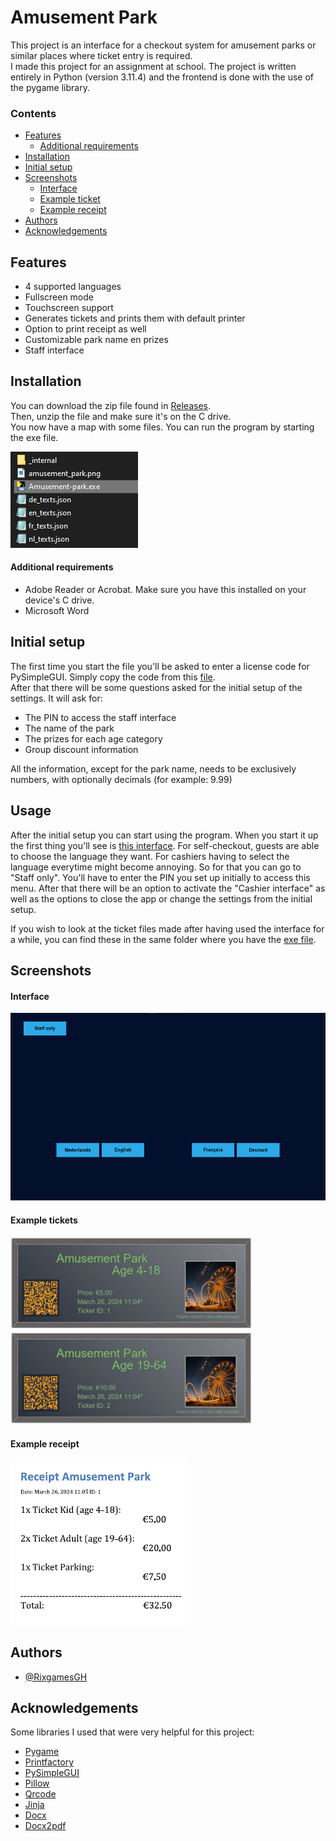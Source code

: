 
# Amusement Park

This project is an interface for a checkout system for amusement parks or similar places where ticket entry is required. \
I made this project for an assignment at school. The project is written entirely in Python (version 3.11.4) and the frontend is done with the use of the pygame library.

### Contents

- [Features](#features)
  - [Additional requirements](#additional-requirements)
- [Installation](#installation)
- [Initial setup](#initial-setup)
- [Screenshots](#screenshots)
  - [Interface](#interface)
  - [Example ticket](#example-tickets)
  - [Example receipt](#example-receipt)
- [Authors](#authors)
- [Acknowledgements](#acknowledgements)


## Features

- 4 supported languages
- Fullscreen mode
- Touchscreen support
- Generates tickets and prints them with default printer
- Option to print receipt as well
- Customizable park name en prizes
- Staff interface


## Installation

You can download the zip file found in [Releases](https://github.com/RixgamesGH/Amusement-park/releases). \
Then, unzip the file and make sure it's on the C drive. \
You now have a map with some files. You can run the program by starting the exe file.

![File in question](docs/Installation.png)

#### Additional requirements
- Adobe Reader or Acrobat. Make sure you have this installed on your device's C drive.
- Microsoft Word


## Initial setup

The first time you start the file you'll be asked to enter a license code for PySimpleGUI. Simply copy the code from this [file](docs/PySimpleGUI-license).\
After that there will be some questions asked for the initial setup of the settings. It will ask for:
- The PIN to access the staff interface
- The name of the park
- The prizes for each age category
- Group discount information

All the information, except for the park name,  needs to be exclusively numbers, with optionally decimals (for example: 9.99)

## Usage

After the initial setup you can start using the program. When you start it up the first thing you'll see is [this interface](#interface).
For self-checkout, guests are able to choose the language they want. For cashiers having to select the language everytime might become annoying.
So for that you can go to "Staff only". You'll have to enter the PIN you set up initially to access this menu. After that there will be an option
to activate the "Cashier interface" as well as the options to close the app or change the settings from the initial setup.

If you wish to look at the ticket files made after having used the interface for a while, you can find these in the same folder where you have the
[exe file](#installation).

## Screenshots

#### Interface

<img src="docs/interface_1.png" height="300">

#### Example tickets

<img src="docs/example_tickets.png" height="300">

#### Example receipt

<img src="docs/example_receipt.png">

## Authors

- [@RixgamesGH](https://github.com/RixgamesGH)

## Acknowledgements

Some libraries I used that were very helpful for this project:
- [Pygame](https://github.com/pygame/pygame)
- [Printfactory](https://pypi.org/project/printfactory/)
- [PySimpleGUI](https://pypi.org/project/PySimpleGUI/)
- [Pillow](https://github.com/python-pillow/Pillow)
- [Qrcode](https://github.com/lincolnloop/python-qrcode)
- [Jinja](https://github.com/pallets/jinja/)
- [Docx](https://github.com/python-openxml/python-docx)
- [Docx2pdf](https://github.com/AlJohri/docx2pdf)
